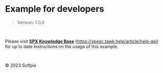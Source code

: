 # Example for developers

> Version: 1.0.0

<BR>

Please visit [**SPX Knowledge Base**](https://spxgc.tawk.help/article/help-api) (https://spxgc.tawk.help/article/help-api) for up to date instructions on the usage of this example.

<BR>

&copy; 2023 Softpix
</small>



